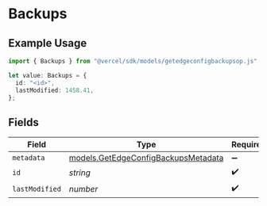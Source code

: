 # Backups

## Example Usage

```typescript
import { Backups } from "@vercel/sdk/models/getedgeconfigbackupsop.js";

let value: Backups = {
  id: "<id>",
  lastModified: 1458.41,
};
```

## Fields

| Field                                                                            | Type                                                                             | Required                                                                         | Description                                                                      |
| -------------------------------------------------------------------------------- | -------------------------------------------------------------------------------- | -------------------------------------------------------------------------------- | -------------------------------------------------------------------------------- |
| `metadata`                                                                       | [models.GetEdgeConfigBackupsMetadata](../models/getedgeconfigbackupsmetadata.md) | :heavy_minus_sign:                                                               | N/A                                                                              |
| `id`                                                                             | *string*                                                                         | :heavy_check_mark:                                                               | N/A                                                                              |
| `lastModified`                                                                   | *number*                                                                         | :heavy_check_mark:                                                               | N/A                                                                              |